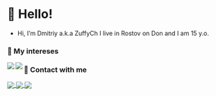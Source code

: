 # 👋 Hello!
- Hi, I’m Dmitriy a.k.a ZuffyCh
I live in Rostov on Don and I am 15 y.o.

### 👀 My intereses
<a href="https://github.com/ZuffyCh">
  <img align="left" src="https://cdn4.iconfinder.com/data/icons/logos-and-brands/512/267_Python_logo-512.png" />
</a>
<a href="https://github.com/ZuffyCh">
  <img align="left" src="https://cdn2.iconfinder.com/data/icons/nodejs-1/512/nodejs-512.png" />
</a>

### 💬 Contact with me
<a href="https://discordapp.com/users/852471586090516493">
  <img align="center" src="https://cdn4.iconfinder.com/data/icons/logos-and-brands/512/91_Discord_logo_logos-512.png" />
</a>


<a href="https://github.com/ZuffyCh">
  <img align="center" src="https://github-readme-stats.vercel.app/api?username=ZuffyCh&show_icons=true&theme=monokai" />
</a>

<a href="https://github.com/ZuffyCh">
  <img align="center" src="https://github-readme-stats.vercel.app/api/top-langs/?username=ZuffyCh&layout=compact&theme=monokai" />
</a>
